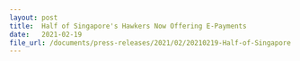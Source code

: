 ```yaml
---
layout: post
title:  Half of Singapore's Hawkers Now Offering E-Payments
date:   2021-02-19
file_url: /documents/press-releases/2021/02/20210219-Half-of-Singapore's-Hawkers-Now-Offering-E-Payments.pdf
---
```


